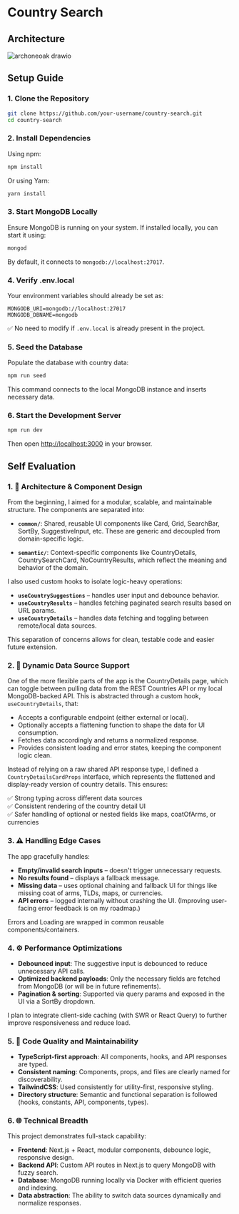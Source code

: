 # Country Search

## Architecture

![archoneoak drawio](https://github.com/user-attachments/assets/9b664f94-0276-43ec-bb20-47985904ba9d)

## Setup Guide

### 1. Clone the Repository

```bash
git clone https://github.com/your-username/country-search.git
cd country-search
```

### 2. Install Dependencies

Using npm:
```bash
npm install
```

Or using Yarn:
```bash
yarn install
```

### 3. Start MongoDB Locally

Ensure MongoDB is running on your system. If installed locally, you can start it using:

```bash
mongod
```

By default, it connects to `mongodb://localhost:27017`.

### 4. Verify .env.local

Your environment variables should already be set as:

```env
MONGODB_URI=mongodb://localhost:27017
MONGODB_DBNAME=mongodb
```

✅ No need to modify if `.env.local` is already present in the project.

### 5. Seed the Database

Populate the database with country data:

```bash
npm run seed
```

This command connects to the local MongoDB instance and inserts necessary data.

### 6. Start the Development Server

```bash
npm run dev
```

Then open [http://localhost:3000](http://localhost:3000) in your browser.

## Self Evaluation

### 1. 🧱 Architecture & Component Design

From the beginning, I aimed for a modular, scalable, and maintainable structure. The components are separated into:

- **`common/`**: Shared, reusable UI components like Card, Grid, SearchBar, SortBy, SuggestiveInput, etc. These are generic and decoupled from domain-specific logic.

- **`semantic/`**: Context-specific components like CountryDetails, CountrySearchCard, NoCountryResults, which reflect the meaning and behavior of the domain.

I also used custom hooks to isolate logic-heavy operations:

- **`useCountrySuggestions`** – handles user input and debounce behavior.
- **`useCountryResults`** – handles fetching paginated search results based on URL params.
- **`useCountryDetails`** – handles data fetching and toggling between remote/local data sources.

This separation of concerns allows for clean, testable code and easier future extension.

### 2. 🔁 Dynamic Data Source Support

One of the more flexible parts of the app is the CountryDetails page, which can toggle between pulling data from the REST Countries API or my local MongoDB-backed API. This is abstracted through a custom hook, `useCountryDetails`, that:

- Accepts a configurable endpoint (either external or local).
- Optionally accepts a flattening function to shape the data for UI consumption.
- Fetches data accordingly and returns a normalized response.
- Provides consistent loading and error states, keeping the component logic clean.

Instead of relying on a raw shared API response type, I defined a `CountryDetailsCardProps` interface, which represents the flattened and display-ready version of country details. This ensures:

✅ Strong typing across different data sources  
✅ Consistent rendering of the country detail UI  
✅ Safer handling of optional or nested fields like maps, coatOfArms, or currencies

### 3. ⚠️ Handling Edge Cases

The app gracefully handles:

- **Empty/invalid search inputs** – doesn't trigger unnecessary requests.
- **No results found** – displays a fallback message.
- **Missing data** – uses optional chaining and fallback UI for things like missing coat of arms, TLDs, maps, or currencies.
- **API errors** – logged internally without crashing the UI. (Improving user-facing error feedback is on my roadmap.)

Errors and Loading are wrapped in common reusable components/containers.

### 4. ⚙️ Performance Optimizations

- **Debounced input**: The suggestive input is debounced to reduce unnecessary API calls.
- **Optimized backend payloads**: Only the necessary fields are fetched from MongoDB (or will be in future refinements).
- **Pagination & sorting**: Supported via query params and exposed in the UI via a SortBy dropdown.

I plan to integrate client-side caching (with SWR or React Query) to further improve responsiveness and reduce load.

### 5. 🧰 Code Quality and Maintainability

- **TypeScript-first approach**: All components, hooks, and API responses are typed.
- **Consistent naming**: Components, props, and files are clearly named for discoverability.
- **TailwindCSS**: Used consistently for utility-first, responsive styling.
- **Directory structure**: Semantic and functional separation is followed (hooks, constants, API, components, types).

### 6. 🌐 Technical Breadth

This project demonstrates full-stack capability:

- **Frontend**: Next.js + React, modular components, debounce logic, responsive design.
- **Backend API**: Custom API routes in Next.js to query MongoDB with fuzzy search.
- **Database**: MongoDB running locally via Docker with efficient queries and indexing.
- **Data abstraction**: The ability to switch data sources dynamically and normalize responses.
